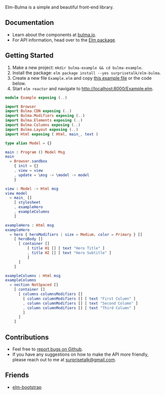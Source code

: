 
Elm-Bulma is a simple and beautiful front-end library.

## Documentation
- Learn about the components at [bulma.io](http://bulma.io/).
- For API information, head over to the [Elm package](http://package.elm-lang.org/packages/surprisetalk/elm-bulma/latest).

## Getting Started
1. Make a new project: `mkdir bulma-example && cd bulma-example`.
2. Install the package: `elm package install --yes surprisetalk/elm-bulma`.
3. Create a new file `Example.elm` and copy [this example file](https://github.com/surprisetalk/elm-bulma/blob/master/src/Example.elm) or the code below.
4. Start `elm reactor` and navigate to [http://localhost:8000/Example.elm](http://localhost:8000).

``` elm
module Example exposing (..)

import Browser
import Bulma.CDN exposing (..)
import Bulma.Modifiers exposing (..)
import Bulma.Elements exposing (..)
import Bulma.Columns exposing (..)
import Bulma.Layout exposing (..)
import Html exposing ( Html, main_, text )

type alias Model = {}

main : Program () Model Msg
main
  = Browser.sandbox
    { init = {}
    , view = view
    , update = \msg -> \model -> model
    }

view : Model -> Html msg
view model 
  = main_ []
    [ stylesheet
    , exampleHero
    , exampleColumns
    ]

exampleHero : Html msg
exampleHero 
  = hero { heroModifiers | size = Medium, color = Primary } []
    [ heroBody []
      [ container []
          [ title H1 [] [ text "Hero Title" ]
          , title H2 [] [ text "Hero Subtitle" ]
          ]
      ]
    ]

exampleColumns : Html msg
exampleColumns 
  = section NotSpaced []
    [ container []
      [ columns columnsModifiers []
        [ column columnModifiers [] [ text "First Column" ]
        , column columnModifiers [] [ text "Second Column" ]
        , column columnModifiers [] [ text "Third Column" ]
        ]
      ]
    ]
```

## Contributions
- Feel free to [report bugs on Github](https://github.com/surprisetalk/elm-bulma/issues).
- If you have any suggestions on how to make the API more friendly, please reach out to me at [surprisetalk@gmail.com](surprisetalk@gmail.com).

## Friends
- [elm-bootstrap](http://package.elm-lang.org/packages/rundis/elm-bootstrap/latest)
